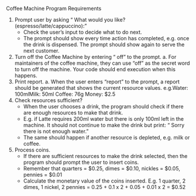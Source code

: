 Coffee Machine Program Requirements
1. Prompt user by asking “ What would you like? (espresso/latte/cappuccino):” 
    * Check the user’s input to decide what to do next. 
    * The prompt should show every time action has completed, e.g. once the drink is dispensed. The prompt should show again to serve the next customer. 
2. Turn off the Coffee Machine by entering “ off” to the prompt. 
a. For maintainers of the coffee machine, they can use “off” as the secret word to turn off
the machine. Your code should end execution when this happens.
3. Print report.
a. When the user enters “report” to the prompt, a report should be generated that shows the current resource values. e.g.Water: 100mlMilk: 50ml
        Coffee: 76g
        Money: $2.5
4. Check resources sufficient? 
    * When the user chooses a drink, the program should check if there are enough resources to make that drink. 
    * E.g. if Latte requires 200ml water but there is only 100ml left in the machine. It should not continue to make the drink but print: “ Sorry there is not enough water.” 
    * The same should happen if another resource is depleted, e.g. milk or coffee. 
5. Process coins. 
    * If there are sufficient resources to make the drink selected, then the program should prompt the user to insert coins. 
    * Remember that quarters = $0.25, dimes = $0.10, nickles = $0.05, pennies = $0.01 
    * Calculate the monetary value of the coins inserted. E.g. 1 quarter, 2 dimes, 1 nickel, 2 pennies = 0.25 + 0.1 x 2 + 0.05 + 0.01 x 2 = $0.52 